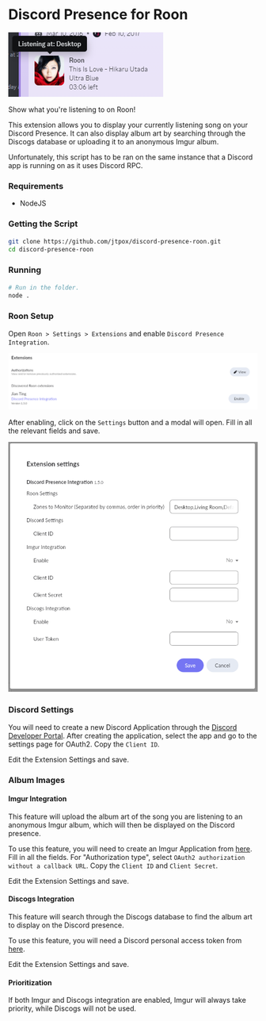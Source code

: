 # Discord Presence for Roon
![Discord Presence](assets/screenshot.png)

Show what you're listening to on Roon!

This extension allows you to display your currently listening song on your Discord Presence. It can also display album art by searching through the Discogs database or uploading it to an anonymous Imgur album.

Unfortunately, this script has to be ran on the same instance that a Discord app is running on as it uses Discord RPC.

### Requirements
- NodeJS

### Getting the Script
```bash
git clone https://github.com/jtpox/discord-presence-roon.git
cd discord-presence-roon
```

### Running
```bash
# Run in the folder.
node .
```

### Roon Setup
Open `Roon > Settings > Extensions` and enable `Discord Presence Integration`.

![Extensions](assets/enable_extension.png)

After enabling, click on the `Settings` button and a modal will open. Fill in all the relevant fields and save.

![Settings Modal](assets/settings.png)

### Discord Settings
You will need to create a new Discord Application through the [Discord Developer Portal](https://discord.com/developers/applications). After creating the application, select the app and go to the settings page for OAuth2.
Copy the `Client ID`.

Edit the Extension Settings and save.

### Album Images
#### Imgur Integration
This feature will upload the album art of the song you are listening to an anonymous Imgur album, which will then be displayed on the Discord presence.

To use this feature, you will need to create an Imgur Application from [here](https://api.imgur.com/oauth2/addclient). Fill in all the fields.
For "Authorization type", select `OAuth2 authorization without a callback URL`.
Copy the `Client ID` and `Client Secret`.

Edit the Extension Settings and save.

#### Discogs Integration
This feature will search through the Discogs database to find the album art to display on the Discord presence.

To use this feature, you will need a Discord personal access token from [here](https://www.discogs.com/settings/developers).

Edit the Extension Settings and save.

#### Prioritization
If both Imgur and Discogs integration are enabled, Imgur will always take priority, while Discogs will not be used.